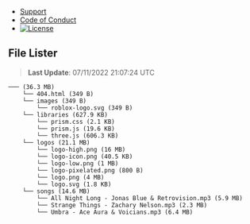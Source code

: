 - [Support](https://github.com/Wixonic/Assets/blob/Default/.github/SUPPORT.md)
- [Code of Conduct](https://github.com/Wixonic/Assets/blob/Default/.github/CODE_OF_CONDUCT.md)
- [![License](https://img.shields.io/github/license/Wixonic/Assets?color=%23555&label=License)](https://github.com/Wixonic/Assets/blob/Default/LICENSE.txt)

## File Lister
<!-- File Lister Display -->
> **Last Update**: 07/11/2022 21:07:24 UTC

```
─── (36.3 MB) 
    └── 404.html (349 B)
    └── images (349 B) 
        └── roblox-logo.svg (349 B)
    └── libraries (627.9 KB) 
        └── prism.css (2.1 KB)
        └── prism.js (19.6 KB)
        └── three.js (606.3 KB)
    └── logos (21.1 MB) 
        └── logo-high.png (16 MB)
        └── logo-icon.png (40.5 KB)
        └── logo-low.png (1 MB)
        └── logo-pixelated.png (800 B)
        └── logo.png (4 MB)
        └── logo.svg (1.8 KB)
    └── songs (14.6 MB) 
        └── All Night Long - Jonas Blue & Retrovision.mp3 (5.9 MB)
        └── Strange Things - Zachary Nelson.mp3 (2.3 MB)
        └── Umbra - Ace Aura & Voicians.mp3 (6.4 MB)
```
<!-- File Lister Display -->
